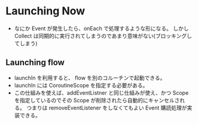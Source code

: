 # Launching Now

- なにか Event が発生したら、onEach で処理するような形になる。
  しかし Collect は同期的に実行されてしまうのであまり意味がない(ブロッキングしてしまう)
  
## Launching flow

- launchIn を利用すると、 flow を別のコルーチンで起動できる。
- launchIn には CoroutineScope を指定する必要がある。
- この仕組みを使えば、addEventListner と同じ仕組みが使え、かつ Scope を指定しているのでその Scope が削除されたら自動的にキャンセルされる。
  つまりは removeEventListener をしなくてもよい Event 購読処理が実装できる。
  
  
